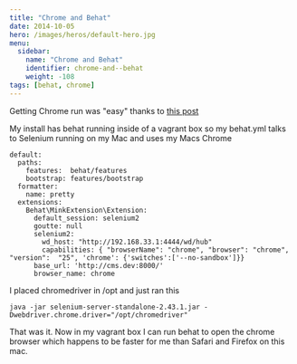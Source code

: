 ```yaml
---
title: "Chrome and Behat"
date: 2014-10-05
hero: /images/heros/default-hero.jpg
menu:
  sidebar:
    name: "Chrome and Behat"
    identifier: chrome-and--behat
    weight: -108
tags: [behat, chrome]
---
```


Getting Chrome run was "easy" thanks to [this post](https://groups.google.com/forum/#!topic/behat/_xHeL0Y-kWA)

My install has behat running inside of a vagrant box so my behat.yml talks to Selenium running on my Mac and uses my Macs Chrome

~~~
default:
  paths:
    features:  behat/features
    bootstrap: features/bootstrap
  formatter:
    name: pretty
  extensions:
    Behat\MinkExtension\Extension:
      default_session: selenium2
      goutte: null
      selenium2:
        wd_host: "http://192.168.33.1:4444/wd/hub"
        capabilities: { "browserName": "chrome", "browser": "chrome", "version":  "25", 'chrome': {'switches':['--no-sandbox']}}
      base_url: 'http://cms.dev:8000/'
      browser_name: chrome

~~~

I placed chromedriver in /opt and just ran this 

~~~
java -jar selenium-server-standalone-2.43.1.jar -Dwebdriver.chrome.driver="/opt/chromedriver"
~~~

That was it. Now in my vagrant box I can run behat to open the chrome browser which happens to be faster for me than Safari and Firefox on this mac.

